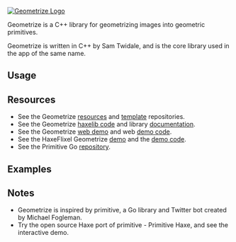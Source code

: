 [![Geometrize Logo](https://github.com/Tw1ddle/geometrize-lib/blob/master/screenshots/geometrize_logo.png?raw=true "Geometrize library - tool for geometrizing images into geometric primitives logo")]()

Geometrize is a C++ library for geometrizing images into geometric primitives.

Geometrize is written in C++ by Sam Twidale, and is the core library used in the app of the same name.

## Usage

## Resources

* See the Geometrize [resources](https://github.com/Tw1ddle/geometrize-resources) and [template](https://github.com/Tw1ddle/geometrize-templates) repositories.
* See the Geometrize [haxelib code](https://github.com/Tw1ddle/geometrize-haxe) and library [documentation](http://tw1ddle.github.io/geometrize-haxe/).
* See the Geometrize [web demo](http://www.samcodes.co.uk/project/geometrize-haxe-web/) and web [demo code](https://github.com/Tw1ddle/geometrize-haxe-web/).
* See the HaxeFlixel Geometrize [demo](http://samcodes.co.uk/project/geometrize-haxe-flixel/) and the [demo code](https://github.com/Tw1ddle/geometrize-haxe-demo/).
* See the Primitive Go [repository](https://github.com/fogleman/primitive).

## Examples

## Notes
* Geometrize is inspired by primitive, a Go library and Twitter bot created by Michael Fogleman.
* Try the open source Haxe port of primitive - Primitive Haxe, and see the interactive demo.